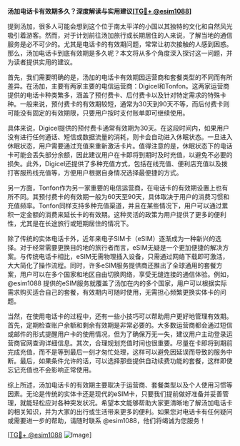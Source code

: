 **汤加电话卡有效期多久？深度解读与实用建议[[TG💪+ @esim1088](https://t.me/s/esim1088)]**

提到汤加，很多人可能会想到这个位于南太平洋的小国以其独特的文化和自然风光吸引着游客。然而，对于计划前往汤加旅行或长期居住的人来说，了解当地的通信服务是必不可少的。尤其是电话卡的有效期问题，常常让初次接触的人感到困惑。那么，汤加电话卡到底有效期是多久呢？本文将从多个角度深入探讨这一问题，并为读者提供实用的建议。

首先，我们需要明确的是，汤加的电话卡有效期因运营商和套餐类型的不同而有所差异。在汤加，主要有两家主要的电信运营商：Digicel和Tonfon。这两家运营商提供的电话卡种类繁多，涵盖了预付费卡、后付费卡以及针对特定需求的特殊卡种。一般来说，预付费卡的有效期较短，通常为30天到90天不等，而后付费卡则可能没有固定的有效期限，只要用户按时支付账单即可继续使用。

具体来说，Digicel提供的预付费卡通常有效期为30天。在这段时间内，如果用户没有进行任何通话、短信或数据流量的消耗，则卡会自动进入休眠状态。一旦进入休眠状态，用户需要通过充值来重新激活卡片。值得注意的是，休眠状态下的电话卡可能会丢失部分余额，因此建议用户在卡即将到期时及时充值，以避免不必要的损失。此外，Digicel还提供了多种充值方式，包括在线充值、便利店充值以及拨打客服热线充值等，方便用户根据自身情况选择最便捷的方式。

另一方面，Tonfon作为另一家重要的电信运营商，在电话卡的有效期设置上也有所不同。其预付费卡的有效期一般为60天至90天，具体取决于用户的消费习惯和充值频率。Tonfon同样支持多种充值渠道，并且在某些情况下，用户可以通过累积一定金额的消费来延长卡的有效期。这种灵活的政策为用户提供了更多的便利性，尤其是在长途旅行或短期居住的情况下。

除了传统的实体电话卡外，近年来电子SIM卡（eSIM）逐渐成为一种新兴的选择。对于经常需要更换目的地的旅行者而言，eSIM无疑是一个更加便捷的解决方案。与传统电话卡相比，eSIM无需物理插入设备，只需通过网络下载即可激活，大大简化了操作流程。同时，许多eSIM服务提供商还推出了全球通用的套餐方案，用户可以在多个国家和地区自由切换网络，享受无缝连接的通信体验。例如，@esim1088 提供的eSIM服务就覆盖了汤加在内的多个国家，用户可以根据实际需求购买适合自己的套餐，有效期内可随时使用，无需担心频繁更换实体卡的问题。

当然，在使用电话卡的过程中，还有一些小技巧可以帮助用户更好地管理有效期。首先，定期检查账户余额和剩余有效期是非常必要的。大多数运营商都会通过短信或邮件的形式提醒用户卡的使用情况，但为了确保万无一失，建议用户主动登录运营商官网查询详细信息。其次，合理规划充值时间也很重要。尽量在卡即将到期前完成充值，而不是等到最后一刻才匆忙处理，这样可以避免因延误而导致的服务中断。最后，如果条件允许的话，可以选择那些提供自动续费功能的套餐，这样即使忘记充值也不会影响正常使用。

综上所述，汤加电话卡的有效期主要取决于运营商、套餐类型以及个人使用习惯等因素。无论是传统的实体卡还是现代的eSIM卡，只要我们提前做好准备并妥善管理，就能轻松应对各种突发状况。希望本文能够帮助大家更清晰地了解汤加电话卡的相关知识，并为大家的出行或生活带来更多的便利。如果您对电话卡有任何疑问或需要进一步的帮助，请随时联系 @esim1088，他们将竭诚为您服务！

[[TG💪+ @esim1088](https://t.me/s/esim1088) ![Image](https://i.postimg.cc/4NQfJmqS/Snipaste-2025-05-13-00-14-12.png)]